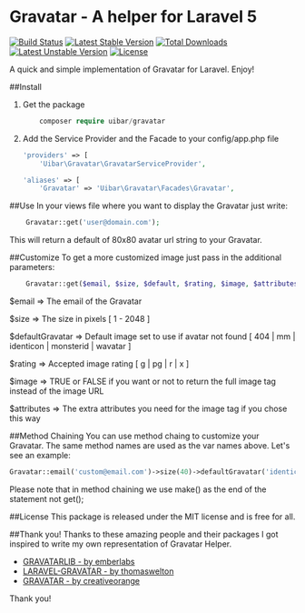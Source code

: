 # Gravatar - A helper for Laravel 5

[![Build Status](https://travis-ci.org/uibar/gravatar.svg?branch=master)](https://travis-ci.org/uibar/gravatar)
[![Latest Stable Version](https://poser.pugx.org/uibar/gravatar/v/stable)](https://packagist.org/packages/uibar/gravatar)
[![Total Downloads](https://poser.pugx.org/uibar/gravatar/downloads)](https://packagist.org/packages/uibar/gravatar)
[![Latest Unstable Version](https://poser.pugx.org/uibar/gravatar/v/unstable)](https://packagist.org/packages/uibar/gravatar)
[![License](https://poser.pugx.org/uibar/gravatar/license)](https://packagist.org/packages/uibar/gravatar)

A quick and simple implementation of Gravatar for Laravel. Enjoy!

##Install
1. Get the package

    ```php
        composer require uibar/gravatar
    ```

2. Add the Service Provider and the Facade to your config/app.php file
    
    ```php
    'providers' => [
        'Uibar\Gravatar\GravatarServiceProvider',
    ```
    
    ```php
    'aliases' => [
        'Gravatar' => 'Uibar\Gravatar\Facades\Gravatar',
    ```

##Use
In your views file where you want to display the Gravatar just write:

```php
    Gravatar::get('user@domain.com');
```

This will return a default of 80x80 avatar url string to your Gravatar.

##Customize
To get a more customized image just pass in the additional parameters:

```php
    Gravatar::get($email, $size, $default, $rating, $image, $attributes);
```

$email      =>      The email of the Gravatar

$size       =>      The size in pixels \[ 1 - 2048 \]

$defaultGravatar    =>      Default image set to use if avatar not found \[ 404 | mm | identicon | monsterid | wavatar \]

$rating     =>      Accepted image rating  \[ g | pg | r | x \]

$image      =>      TRUE or FALSE if you want or not to return the full image tag instead of the image URL

$attributes =>      The extra attributes you need for the image tag if you chose this way

##Method Chaining
You can use method chaing to customize your Gravatar. The same method names are used as the var names above. Let's see an example:

```php
Gravatar::email('custom@email.com')->size(40)->defaultGravatar('identicon')->rating('x')->make();
```

Please note that in method chaining we use make() as the end of the statement not get();

##License
This package is released under the MIT license and is free for all.

##Thank you!
Thanks to these amazing people and their packages I got inspired to write my own representation of Gravatar Helper.

- [GRAVATARLIB - by emberlabs](https://github.com/emberlabs/gravatarlib)
- [LARAVEL-GRAVATAR - by thomaswelton](https://github.com/thomaswelton/laravel-gravatar)
- [GRAVATAR - by creativeorange](https://github.com/creativeorange/gravatar)

Thank you!
